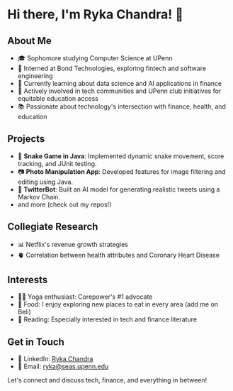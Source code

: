 # Hi there, I'm Ryka Chandra! 👋

## About Me
- 🎓 Sophomore studying Computer Science at UPenn
- 💼 Interned at Bond Technologies, exploring fintech and software engineering
- 🌱 Currently learning about data science and AI applications in finance
- 🤝 Actively involved in tech communities and UPenn club initiatives for equitable education access
- 📚 Passionate about technology's intersection with finance, health, and education

## Projects
- 🐍 **Snake Game in Java**: Implemented dynamic snake movement, score tracking, and JUnit testing.
- 📷 **Photo Manipulation App**: Developed features for image filtering and editing using Java.
- 🤖 **TwitterBot**: Built an AI model for generating realistic tweets using a Markov Chain.
- and more (check out my repos!)

## Collegiate Research
- 📊 Netflix's revenue growth strategies
- 🫀 Correlation between health attributes and Coronary Heart Disease 

## Interests
- 🧘‍♀️ Yoga enthusiast: Corepower's #1 advocate
- 🍣 Food: I enjoy exploring new places to eat in every area (add me on Beli)
- 📖 Reading: Especially interested in tech and finance literature

## Get in Touch
- 🔗 LinkedIn: [Ryka Chandra](https://www.linkedin.com/in/rykachandra/)
- 📧 Email: [ryka@seas.upenn.edu](mailto:ryka@seas.upenn.edu)

Let's connect and discuss tech, finance, and everything in between!

